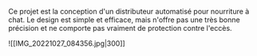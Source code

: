 Ce projet est la conception d'un distributeur automatisé pour nourriture à chat. 
Le design est simple et efficace, mais n'offre pas une très bonne précision et ne comporte pas vraiment de protection contre l'eccès.

![[IMG_20221027_084356.jpg|300]]